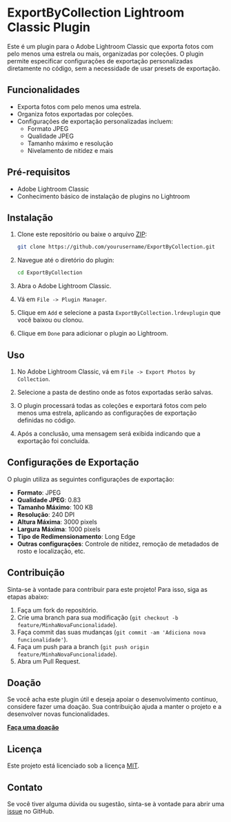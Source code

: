 # ExportByCollection Lightroom Classic Plugin

Este é um plugin para o Adobe Lightroom Classic que exporta fotos com pelo menos uma estrela ou mais, organizadas por coleções. O plugin permite especificar configurações de exportação personalizadas diretamente no código, sem a necessidade de usar presets de exportação.

## Funcionalidades

- Exporta fotos com pelo menos uma estrela.
- Organiza fotos exportadas por coleções.
- Configurações de exportação personalizadas incluem:
  - Formato JPEG
  - Qualidade JPEG
  - Tamanho máximo e resolução
  - Nivelamento de nitidez e mais

## Pré-requisitos

- Adobe Lightroom Classic
- Conhecimento básico de instalação de plugins no Lightroom

## Instalação

1. Clone este repositório ou baixe o arquivo [ZIP](https://github.com/3runoDesign/ExportByCollection-LR/archive/refs/heads/main.zip):
    ```bash
    git clone https://github.com/yourusername/ExportByCollection.git
    ```

2. Navegue até o diretório do plugin:
    ```bash
    cd ExportByCollection
    ```

3. Abra o Adobe Lightroom Classic.

4. Vá em `File -> Plugin Manager`.

5. Clique em `Add` e selecione a pasta `ExportByCollection.lrdevplugin` que você baixou ou clonou.

6. Clique em `Done` para adicionar o plugin ao Lightroom.

## Uso

1. No Adobe Lightroom Classic, vá em `File -> Export Photos by Collection`.

2. Selecione a pasta de destino onde as fotos exportadas serão salvas.

3. O plugin processará todas as coleções e exportará fotos com pelo menos uma estrela, aplicando as configurações de exportação definidas no código.

4. Após a conclusão, uma mensagem será exibida indicando que a exportação foi concluída.

## Configurações de Exportação

O plugin utiliza as seguintes configurações de exportação:

- **Formato**: JPEG
- **Qualidade JPEG**: 0.83
- **Tamanho Máximo**: 100 KB
- **Resolução**: 240 DPI
- **Altura Máxima**: 3000 pixels
- **Largura Máxima**: 1000 pixels
- **Tipo de Redimensionamento**: Long Edge
- **Outras configurações**: Controle de nitidez, remoção de metadados de rosto e localização, etc.

## Contribuição

Sinta-se à vontade para contribuir para este projeto! Para isso, siga as etapas abaixo:

1. Faça um fork do repositório.
2. Crie uma branch para sua modificação (`git checkout -b feature/MinhaNovaFuncionalidade`).
3. Faça commit das suas mudanças (`git commit -am 'Adiciona nova funcionalidade'`).
4. Faça um push para a branch (`git push origin feature/MinhaNovaFuncionalidade`).
5. Abra um Pull Request.

## Doação

Se você acha este plugin útil e deseja apoiar o desenvolvimento contínuo, considere fazer uma doação. Sua contribuição ajuda a manter o projeto e a desenvolver novas funcionalidades. 

[**Faça uma doação**](https://nubank.com.br/cobrar/5l2eh/66a328b9-707b-4047-9560-df6d3eedc76d)


## Licença

Este projeto está licenciado sob a licença [MIT](LICENSE).

## Contato

Se você tiver alguma dúvida ou sugestão, sinta-se à vontade para abrir uma [issue](https://github.com/yourusername/ExportByCollection/issues) no GitHub.


